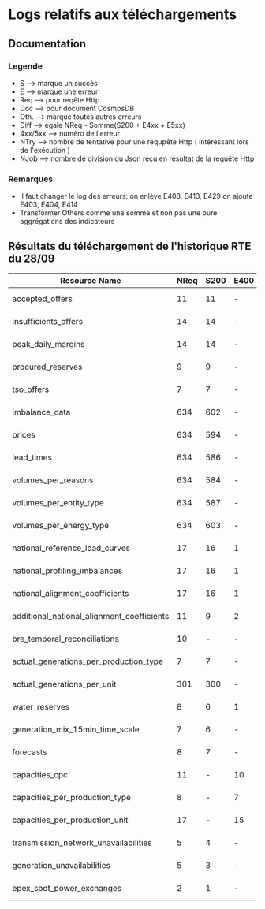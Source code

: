 # Logs relatifs aux téléchargements

## Documentation

### Legende
* S --> marque un succès
* E --> marque une erreur
* Req --> pour reqête Http
* Doc --> pour document CosmosDB
* Oth. --> marque toutes autres erreurs
* Diff --> égale NReq - Somme(S200 + E4xx + E5xx)
* 4xx/5xx --> numéro de l'erreur
* NTry --> nombre de tentative pour une requpête Http ( intéressant lors de l'exécution )
* NJob --> nombre de division du Json reçu en résultat de la requête Http
### Remarques
* Il faut changer le log des erreurs: on enlève E408, E413, E429 on ajoute E403, E404, E414
* Transformer Others comme une somme et non pas une pure aggrégations des indicateurs 


## Résultats du téléchargement de l'historique RTE du 28/09
|                  Resource Name                 |  NReq  |  S200  |  E400  |  E401  |  E408  |  E413  |  E429  |  E503  |  Oth.  |  Diff  |  NDoc  |  SDoc  |  EDoc  |  NTry  |     Last Request Date    |  NJOb  |
|------------------------------------------------|--------|--------|--------|--------|--------|--------|--------|--------|--------|--------|--------|--------|--------|--------|--------------------------|--------|		  
|                 accepted_offers                |   11   |   11   |    -   |    -   |    -   |    -   |    -   |    -   |    -   |    -   |   22   |   26   |    -   |    1   | 2017-09-27T18:30:00+02:00|    4   |
|              insufficients_offers              |   14   |   14   |    -   |    -   |    -   |    -   |    -   |    -   |    -   |    -   |    -   |   14   |    -   |    1   | 2017-09-26T19:11:00+02:00|    -   |
|               peak_daily_margins               |   14   |   14   |    -   |    -   |    -   |    -   |    -   |    -   |    -   |    -   |    -   |   14   |    -   |    1   | 2017-09-27T18:30:00+02:00|    -   |
|                procured_reserves               |    9   |    9   |    -   |    -   |    -   |    -   |    -   |    -   |    -   |    -   |   28   |   29   |    -   |    1   | 2017-09-26T23:10:00+02:00|    -   |
|                   tso_offers                   |    7   |    7   |    -   |    -   |    -   |    -   |    -   |    -   |    -   |    -   |   22   |   22   |    -   |    1   | 2017-09-27T18:13:00+02:00|    2   |
|                 imbalance_data                 |   634  |   602  |    -   |    -   |    -   |    -   |    -   |    -   |   32   |    -   |    -   |   602  |    -   |    1   | 2017-09-27T00:00:00+02:00|    -   |
|                     prices                     |   634  |   594  |    -   |    -   |    -   |    -   |    -   |    -   |   40   |    -   |    -   |   594  |    -   |    1   | 2017-09-27T00:00:00+02:00|    -   |
|                   lead_times                   |   634  |   586  |    -   |    -   |    -   |    -   |    -   |    -   |   48   |    -   |    -   |   586  |    -   |    1   | 2017-09-27T00:00:00+02:00|    -   |
|               volumes_per_reasons              |   634  |   584  |    -   |    -   |    -   |    -   |    -   |    -   |   50   |    -   |    -   |    1   |    -   |    1   | 2017-09-27T00:00:00+02:00|    -   |
|             volumes_per_entity_type            |   634  |   587  |    -   |    -   |    -   |    -   |    -   |    -   |   47   |    -   |    -   |    -   |    -   |    1   | 2017-09-27T00:00:00+02:00|    -   |
|             volumes_per_energy_type            |   634  |   603  |    -   |    -   |    -   |    -   |    -   |    -   |   31   |    -   |    -   |    -   |    -   |    1   | 2017-09-27T00:00:00+02:00|    -   |
|         national_reference_load_curves         |   17   |   16   |    1   |    -   |    -   |    -   |    -   |    -   |    -   |    -   |   62   |   62   |    -   |    1   | 2017-09-22T15:00:00+02:00|    -   |
|          national_profiling_imbalances         |   17   |   16   |    1   |    -   |    -   |    -   |    -   |    -   |    -   |    -   |   46   |   47   |    -   |    1   | 2017-09-22T15:00:00+02:00|    -   |
|         national_alignment_coefficients        |   17   |   16   |    1   |    -   |    -   |    -   |    -   |    -   |    -   |    -   |   58   |   58   |    -   |    1   | 2017-09-22T15:00:00+02:00|    -   |
|   additional_national_alignment_coefficients   |   11   |    9   |    2   |    -   |    -   |    -   |    -   |    -   |    -   |    -   |    -   |    9   |    -   |    1   | 2017-09-22T15:00:00+02:00|    -   |
|          bre_temporal_reconciliations          |   10   |    -   |    -   |    -   |    -   |    -   |    -   |    -   |   10   |    -   |    -   |    -   |    -   |    1   | 2016-10-13T00:00:00+02:00|    -   |
|     actual_generations_per_production_type     |    7   |    7   |    -   |    -   |    -   |    -   |    -   |    -   |    -   |    -   |   26   |   26   |    -   |    1   | 2017-09-27T18:59:00+02:00|    2   |
|           actual_generations_per_unit          |   301  |   300  |    -   |    1   |    -   |    -   |    -   |    -   |    -   |    -   |   52   |   326  |    -   |    1   | 2017-09-27T19:58:00+02:00|    -   |
|                 water_reserves                 |    8   |    6   |    1   |    1   |    -   |    -   |    -   |    -   |    -   |    -   |    -   |    7   |    -   |    1   | 2017-09-27T13:30:00+02:00|    -   |
|         generation_mix_15min_time_scale        |    7   |    6   |    -   |    1   |    -   |    -   |    -   |    -   |    -   |    -   |   12   |   11   |    -   |    1   | 2017-03-29T13:00:00+02:00|    2   |
|                    forecasts                   |    8   |    7   |    -   |    1   |    -   |    -   |    -   |    -   |    -   |    -   |    -   |    7   |    -   |    1   | 2012-05-27T00:00:00+02:00|    -   |
|                 capacities_cpc                 |   11   |    -   |   10   |    1   |    -   |    -   |    -   |    -   |    -   |    -   |    -   |    1   |    -   |    1   | 2015-09-13T01:00:00+02:00|    -   |
|         capacities_per_production_type         |    8   |    -   |    7   |    1   |    -   |    -   |    -   |    -   |    -   |    -   |    -   |    -   |    -   |    1   | 2015-03-17T01:00:00+01:00|    -   |
|         capacities_per_production_unit         |   17   |    -   |   15   |    2   |    -   |    -   |    -   |    -   |    -   |    -   |    -   |    -   |    -   |    1   | 2012-01-12T01:00:00+01:00|    -   |
|      transmission_network_unavailabilities     |    5   |    4   |    -   |    1   |    -   |    -   |    -   |    -   |    -   |    -   |    4   |    5   |    -   |    1   | 2015-11-28T01:00:00+01:00|    2   |
|           generation_unavailabilities          |    5   |    3   |    -   |    2   |    -   |    -   |    -   |    -   |    -   |    -   |    -   |    3   |    -   |    1   | 2012-03-04T01:00:00+01:00|    -   |
|            epex_spot_power_exchanges           |    2   |    1   |    -   |    1   |    -   |    -   |    -   |    -   |    -   |    -   |    -   |    1   |    -   |    2   | 2012-06-04T01:00:00+02:00|    -   |